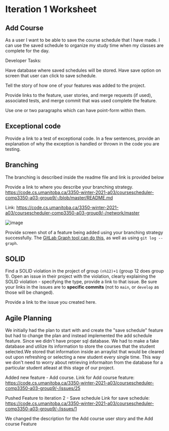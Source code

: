 Iteration 1 Worksheet
=====================
Add Course
-----------------
As a user I want to be able to save the course schedule that I have made. 
I can use the saved schedule to organize my study time when my classes are complete for the day.

Developer Tasks:

Have database where saved schedules will be stored.
Have save option on screen that user can click to save schedule.


Tell the story of how one of your features was added to the project.

Provide links to the feature, user stories, and merge requests (if used), associated tests, and merge commit
that was used complete the feature.

Use one or two paragraphs which can have point-form within them.

Exceptional code
----------------

Provide a link to a test of exceptional code. In a few sentences,
provide an explanation of why the exception is handled or thrown
in the code you are testing.

Branching
----------

The branching is described inside the readme file and link is provided below

Provide a link to where you describe your branching strategy.
https://code.cs.umanitoba.ca/3350-winter-2021-a03/coursescheduler-comp3350-a03-group9/-/blob/master/README.md



Link: https://code.cs.umanitoba.ca/3350-winter-2021-a03/coursescheduler-comp3350-a03-group9/-/network/master

![image](https://code.cs.umanitoba.ca/3350-winter-2021-a03/coursescheduler-comp3350-a03-group9/-/blob/master/Graph.png)


Provide screen shot of a feature being added using your branching strategy
successfully. The [GitLab Graph tool can do this](https://code.cs.umanitoba.ca/comp3350-summer2019/cook-eBook/-/network/develop),
as well as using `git log --graph`.

SOLID
-----

Find a SOLID violation in the project of group `(n%12)+1` (group 12 does group 1).
Open an issue in their project with the violation,
clearly explaining the SOLID violation - specifying the type, provide a link to that issue. Be sure
your links in the issues are to **specific commits** (not to `main`, or `develop` as those will be changed).

Provide a link to the issue you created here.

Agile Planning
--------------
We initially had the plan to start with and create the "save schedule" feature but had to change the plan and instead implemented the add schedule feature. Since we didn't have
proper sql database. We had to make a fake database and utilize its information to store the courses that the student selected.We stored that information inside an arraylist that would be 
cleared out upon refreshing or selecting a new student every single time. This way we don't need to worry about retrieving informaiton from the database for a particular student
atleast at this stage of our project. 

Added new feature - Add course.
Link for Add course feature: https://code.cs.umanitoba.ca/3350-winter-2021-a03/coursescheduler-comp3350-a03-group9/-/issues/25

Pushed Feature to iteration 2 - Save schedule
Link for save schedule: https://code.cs.umanitoba.ca/3350-winter-2021-a03/coursescheduler-comp3350-a03-group9/-/issues/1

We changed the description for the Add course user story and the Add course Feature
